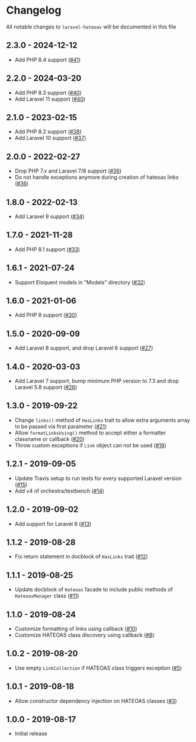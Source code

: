 # Changelog

All notable changes to `laravel-hateoas` will be documented in this file

## 2.3.0 - 2024-12-12

- Add PHP 8.4 support ([#41](https://github.com/gdebrauwer/laravel-hateoas/pull/41))

## 2.2.0 - 2024-03-20

- Add PHP 8.3 support ([#40](https://github.com/gdebrauwer/laravel-hateoas/pull/40))
- Add Laravel 11 support ([#40](https://github.com/gdebrauwer/laravel-hateoas/pull/40))

## 2.1.0 - 2023-02-15

- Add PHP 8.2 support ([#38](https://github.com/gdebrauwer/laravel-hateoas/pull/38))
- Add Laravel 10 support ([#37](https://github.com/gdebrauwer/laravel-hateoas/pull/37))

## 2.0.0 - 2022-02-27

- Drop PHP 7.x and Laravel 7/8 support ([#36](https://github.com/gdebrauwer/laravel-hateoas/pull/36))
- Do not handle exceptions anymore during creation of hateoas links ([#36](https://github.com/gdebrauwer/laravel-hateoas/pull/36))

## 1.8.0 - 2022-02-13

- Add Laravel 9 support ([#34](https://github.com/gdebrauwer/laravel-hateoas/pull/34))

## 1.7.0 - 2021-11-28

- Add PHP 8.1 support ([#33](https://github.com/gdebrauwer/laravel-hateoas/pull/33))

## 1.6.1 - 2021-07-24

- Support Eloquent models in "Models" directory ([#32](https://github.com/gdebrauwer/laravel-hateoas/pull/32))

## 1.6.0 - 2021-01-06

- Add PHP 8 support ([#30](https://github.com/gdebrauwer/laravel-hateoas/pull/30))

## 1.5.0 - 2020-09-09

- Add Laravel 8 support, and drop Laravel 6 support ([#27](https://github.com/gdebrauwer/laravel-hateoas/pull/27))

## 1.4.0 - 2020-03-03

- Add Laravel 7 support, bump minimum PHP version to 7.3 and drop Laravel 5.8 support ([#26](https://github.com/gdebrauwer/laravel-hateoas/pull/26))

## 1.3.0 - 2019-09-22

- Change `links()` method of `HasLinks` trait to allow extra arguments array to be passed via first parameter ([#21](https://github.com/gdebrauwer/laravel-hateoas/pull/21))
- Allow `formatLinksUsing()` method to accept either a formatter classname or callback ([#20](https://github.com/gdebrauwer/laravel-hateoas/pull/20))
- Throw custom exceptions if `Link` object can not be used ([#18](https://github.com/gdebrauwer/laravel-hateoas/pull/18))

## 1.2.1 - 2019-09-05

- Update Travis setup to run tests for every supported Laravel version ([#15](https://github.com/gdebrauwer/laravel-hateoas/pull/15))
- Add v4 of orchestra/testbench ([#14](https://github.com/gdebrauwer/laravel-hateoas/pull/14))

## 1.2.0 - 2019-09-02

- Add support for Laravel 6 ([#13](https://github.com/gdebrauwer/laravel-hateoas/pull/13))

## 1.1.2 - 2019-08-28

- Fix return statement in docblock of `HasLinks` trait ([#12](https://github.com/gdebrauwer/laravel-hateoas/pull/12))

## 1.1.1 - 2019-08-25

- Update docblock of `Hateoas` facade to include public methods of `HateoasManager` class ([#11](https://github.com/gdebrauwer/laravel-hateoas/pull/11))

## 1.1.0 - 2019-08-24

- Customize formatting of links using callback ([#10](https://github.com/gdebrauwer/laravel-hateoas/pull/10))
- Customize HATEOAS class discovery using callback ([#8](https://github.com/gdebrauwer/laravel-hateoas/pull/8))

## 1.0.2 - 2019-08-20

- Use empty `LinkCollection` if HATEOAS class triggers exception ([#5](https://github.com/gdebrauwer/laravel-hateoas/pull/5))

## 1.0.1 - 2019-08-18

- Allow constructor dependency injection on HATEOAS classes ([#3](https://github.com/gdebrauwer/laravel-hateoas/pull/3))

## 1.0.0 - 2019-08-17

- Initial release
